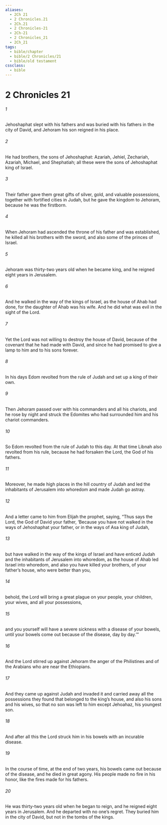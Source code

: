 ```yaml
---
aliases:
  - 2Ch 21
  - 2 Chronicles.21
  - 2Ch.21
  - 2 Chronicles-21
  - 2Ch-21
  - 2 Chronicles_21
  - 2Ch_21
tags:
  - bible/chapter
  - bible/2 Chronicles/21
  - bible/old testament
cssclass:
  - bible
---
```


# 2 Chronicles 21

###### 1
Jehoshaphat slept with his fathers and was buried with his fathers in the city of David, and Jehoram his son reigned in his place.
###### 2
He had brothers, the sons of Jehoshaphat: Azariah, Jehiel, Zechariah, Azariah, Michael, and Shephatiah; all these were the sons of Jehoshaphat king of Israel.
###### 3
Their father gave them great gifts of silver, gold, and valuable possessions, together with fortified cities in Judah, but he gave the kingdom to Jehoram, because he was the firstborn.
###### 4
When Jehoram had ascended the throne of his father and was established, he killed all his brothers with the sword, and also some of the princes of Israel.
###### 5
Jehoram was thirty-two years old when he became king, and he reigned eight years in Jerusalem.
###### 6
And he walked in the way of the kings of Israel, as the house of Ahab had done, for the daughter of Ahab was his wife. And he did what was evil in the sight of the Lord.
###### 7
Yet the Lord was not willing to destroy the house of David, because of the covenant that he had made with David, and since he had promised to give a lamp to him and to his sons forever.
###### 8
In his days Edom revolted from the rule of Judah and set up a king of their own.
###### 9
Then Jehoram passed over with his commanders and all his chariots, and he rose by night and struck the Edomites who had surrounded him and his chariot commanders.
###### 10
So Edom revolted from the rule of Judah to this day. At that time Libnah also revolted from his rule, because he had forsaken the Lord, the God of his fathers.
###### 11
Moreover, he made high places in the hill country of Judah and led the inhabitants of Jerusalem into whoredom and made Judah go astray.
###### 12
And a letter came to him from Elijah the prophet, saying, “Thus says the Lord, the God of David your father, ‘Because you have not walked in the ways of Jehoshaphat your father, or in the ways of Asa king of Judah,
###### 13
but have walked in the way of the kings of Israel and have enticed Judah and the inhabitants of Jerusalem into whoredom, as the house of Ahab led Israel into whoredom, and also you have killed your brothers, of your father’s house, who were better than you,
###### 14
behold, the Lord will bring a great plague on your people, your children, your wives, and all your possessions,
###### 15
and you yourself will have a severe sickness with a disease of your bowels, until your bowels come out because of the disease, day by day.’”
###### 16
And the Lord stirred up against Jehoram the anger of the Philistines and of the Arabians who are near the Ethiopians.
###### 17
And they came up against Judah and invaded it and carried away all the possessions they found that belonged to the king’s house, and also his sons and his wives, so that no son was left to him except Jehoahaz, his youngest son.
###### 18
And after all this the Lord struck him in his bowels with an incurable disease.
###### 19
In the course of time, at the end of two years, his bowels came out because of the disease, and he died in great agony. His people made no fire in his honor, like the fires made for his fathers.
###### 20
He was thirty-two years old when he began to reign, and he reigned eight years in Jerusalem. And he departed with no one’s regret. They buried him in the city of David, but not in the tombs of the kings.


